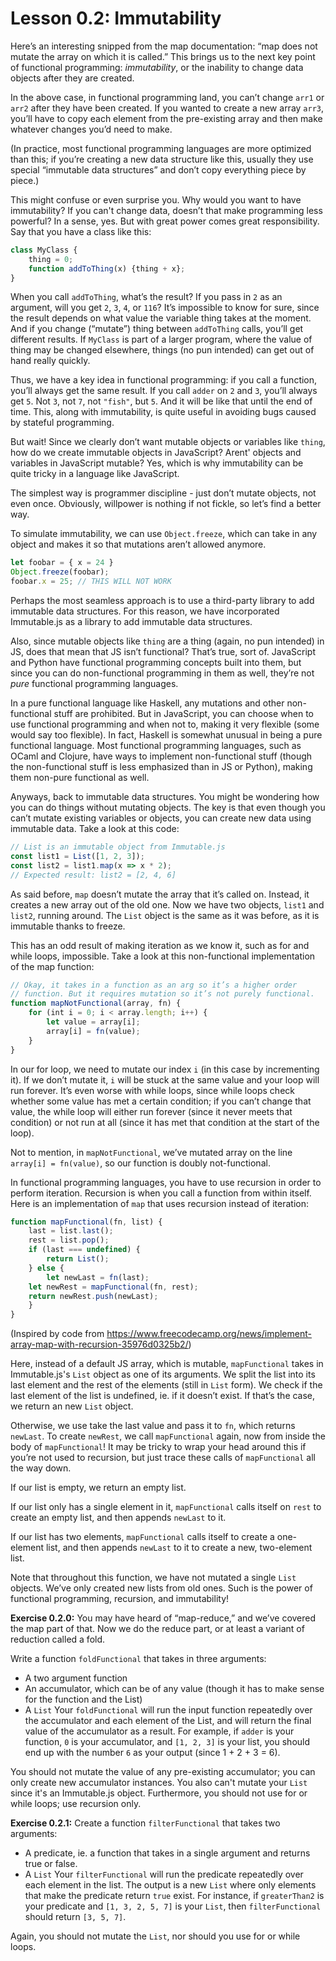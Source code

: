 # Lesson 0.2: Immutability

Here’s an interesting snipped from the map documentation: “map does not mutate the array on which it is called.” This brings us to the next key point of functional programming: *immutability*, or the inability to change data objects after they are created.

In the above case, in functional programming land, you can’t change `arr1` or `arr2` after they have been created. If you wanted to create a new array `arr3`, you’ll have to copy each element from the pre-existing array and then make whatever changes you’d need to make.

(In practice, most functional programming languages are more optimized than this; if you’re creating a new data structure like this, usually they use special “immutable data structures” and don’t copy everything piece by piece.)

This might confuse or even surprise you. Why would you want to have immutability? If you can't change data, doesn’t that make programming less powerful? In a sense, yes. But with great power comes great responsibility. Say that you have a class like this:

```javascript
class MyClass {
    thing = 0;
    function addToThing(x) {thing + x};
}
``` 

When you call `addToThing`, what’s the result? If you pass in `2` as an argument, will you get `2`, `3`, `4`, or `116`? It’s impossible to know for sure, since the result depends on what value the variable thing takes at the moment. And if you change (“mutate”) thing between `addToThing` calls, you’ll get different results. If `MyClass` is part of a larger program, where the value of thing may be changed elsewhere, things (no pun intended) can get out of hand really quickly.

Thus, we have a key idea in functional programming: if you call a function, you’ll always get the same result. If you call `adder` on `2` and `3`, you’ll always get `5`. Not `3`, not `7`, not `"fish"`, but `5`. And it will be like that until the end of time. This, along with immutability, is quite useful in avoiding bugs caused by stateful programming.

But wait! Since we clearly don’t want mutable objects or variables like `thing`, how do we create immutable objects in JavaScript? Arent' objects and variables in JavaScript mutable? Yes, which is why immutability can be quite tricky in a language like JavaScript.

The simplest way is programmer discipline - just don’t mutate objects, not even once. Obviously, willpower is nothing if not fickle, so let’s find a better way.

To simulate immutability, we can use `Object.freeze`, which can take in any object and makes it so that mutations aren’t allowed anymore.

```javascript
let foobar = { x = 24 }
Object.freeze(foobar);
foobar.x = 25; // THIS WILL NOT WORK
```

Perhaps the most seamless approach is to use a third-party library to add immutable data structures. For this reason, we have incorporated Immutable.js as a library to add immutable data structures.

Also, since mutable objects like `thing` are a thing (again, no pun intended) in JS, does that mean that JS isn’t functional? That’s true, sort of. JavaScript and Python have functional programming concepts built into them, but since you can do non-functional programming in them as well, they’re not *pure* functional programming languages.

In a pure functional language like Haskell, any mutations and other non-functional stuff are prohibited. But in JavaScript, you can choose when to use functional programming and when not to, making it very flexible (some would say too flexible). In fact, Haskell is somewhat unusual in being a pure functional language. Most functional programming languages, such as OCaml and Clojure, have ways to implement non-functional stuff (though the non-functional stuff is less emphasized than in JS or Python), making them non-pure functional as well.

Anyways, back to immutable data structures. You might be wondering how you can do things without mutating objects. The key is that even though you can’t mutate existing variables or objects, you can create new data using immutable data. Take a look at this code:

```javascript
// List is an immutable object from Immutable.js
const list1 = List([1, 2, 3]);
const list2 = list1.map(x => x * 2);
// Expected result: list2 = [2, 4, 6]
``` 

As said before, `map` doesn’t mutate the array that it’s called on. Instead, it creates a new array out of the old one. Now we have two objects, `list1` and `list2`, running around. The `List` object is the same as it was before, as it is immutable thanks to freeze.

This has an odd result of making iteration as we know it, such as for and while loops, impossible. Take a look at this non-functional implementation of the map function:

```javascript
// Okay, it takes in a function as an arg so it’s a higher order
// function. But it requires mutation so it’s not purely functional.
function mapNotFunctional(array, fn) {
	for (int i = 0; i < array.length; i++) {
		let value = array[i];
		array[i] = fn(value);
	}
}
``` 

In our for loop, we need to mutate our index `i` (in this case by incrementing it). If we don’t mutate it, `i` will be stuck at the same value and your loop will run forever. It’s even worse with while loops, since while loops check whether some value has met a certain condition; if you can’t change that value, the while loop will either run forever (since it never meets that condition) or not run at all (since it has met that condition at the start of the loop).

Not to mention, in `mapNotFunctional`, we’ve mutated array on the line `array[i] = fn(value)`, so our function is doubly not-functional.

In functional programming languages, you have to use recursion in order to perform iteration. Recursion is when you call a function from within itself. Here is an implementation of `map` that uses recursion instead of iteration:

```javascript
function mapFunctional(fn, list) {
    last = list.last();
    rest = list.pop();
    if (last === undefined) {
        return List();
    } else {
    	let newLast = fn(last);
	let newRest = mapFunctional(fn, rest);
	return newRest.push(newLast);
    }
}
```

(Inspired by code from https://www.freecodecamp.org/news/implement-array-map-with-recursion-35976d0325b2/)

Here, instead of a default JS array, which is mutable, `mapFunctional` takes in Immutable.js's `List` object as one of its arguments. We split the list into its last element and the rest of the elements (still in `List` form). We check if the last element of the list is undefined, ie. if it doesn’t exist. If that’s the case, we return an new `List` object.

Otherwise, we use take the last value and pass it to `fn`, which returns `newLast`. To create `newRest`, we call `mapFunctional` again, now from inside the body of `mapFunctional`! It may be tricky to wrap your head around this if you’re not used to recursion, but just trace these calls of `mapFunctional` all the way down.

If our list is empty, we return an empty list.

If our list only has a single element in it, `mapFunctional` calls itself on `rest` to create an empty list, and then appends `newLast` to it.

If our list has two elements, `mapFunctional` calls itself to create a one-element list, and then appends `newLast` to it to create a new, two-element list.

Note that throughout this function, we have not mutated a single `List` objects. We’ve only created new lists from old ones. Such is the power of functional programming, recursion, and immutability!

**Exercise 0.2.0:** You may have heard of “map-reduce,” and we’ve covered the map part of that. Now we do the reduce part, or at least a variant of reduction called a fold.

Write a function `foldFunctional` that takes in three arguments:
- A two argument function
- An accumulator, which can be of any value (though it has to make sense for the function and the List)
- A `List`
Your `foldFunctional` will run the input function repeatedly over the accumulator and each element of the List, and will return the final value of the accumulator as a result. For example, if `adder` is your function, `0` is your accumulator, and `[1, 2, 3]` is your list, you should end up with the number `6` as your output (since 1 + 2 + 3 = 6).

You should not mutate the value of any pre-existing accumulator; you can only create new accumulator instances. You also can't mutate your `List` since it's an Immutable.js object. Furthermore, you should not use for or while loops; use recursion only.

**Exercise 0.2.1:** Create a function `filterFunctional` that takes two arguments:
- A predicate, ie. a function that takes in a single argument and returns true or false.
- A `List`
Your `filterFunctional` will run the predicate repeatedly over each element in the list. The output is a new `List` where only elements that make the predicate return `true` exist. For instance, if `greaterThan2` is your predicate and `[1, 3, 2, 5, 7]` is your `List`, then `filterFunctional` should return `[3, 5, 7]`.

Again, you should not mutate the `List`, nor should you use for or while loops.
